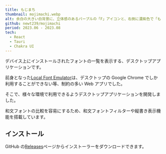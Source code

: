 ```yaml
---
title: もじまち
thumbnail: mojimachi.webp
alt: 余白の大きい白背景に、立体感のあるパープルの「F」アイコンと、右側に濃紫色で「もじまち」、その下に「フォントビューワーソフト」と書かれたブランドロゴ
github: newt239/mojimachi
period: 2023.06 - 2023.08
tech:
  - React
  - Tauri
  - Chakra UI
---
```


デバイス上にインストールされたフォントの一覧を表示する、デスクトップアプリケーションです。

<!--more-->

前身となった[Local Font Emulator](./local-font-emulator)は、デスクトップの Google Chrome でしか利用することができない等、制約の多い Web アプリでした。

そこで、様々な環境で利用できるようデスクトップアプリケーションを開発しました。

和文フォントの比較を容易にするため、和文フォントフィルターや縦書き表示機能を搭載しています。

## インストール

GitHub の<a href="https://github.com/newt239/mojimachi/releases" target="_blank">Releases</a>ページからインストーラーをダウンロードできます。
